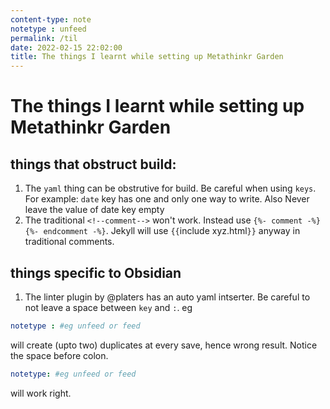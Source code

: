 ```yaml
---
content-type: note
notetype : unfeed
permalink: /til
date: 2022-02-15 22:02:00
title: The things I learnt while setting up Metathinkr Garden
---
```

# The things I learnt while setting up Metathinkr Garden
## things that obstruct build:
1. The `yaml` thing can be obstrutive for build. Be careful when using `keys`. For example: `date` key has one and only one way to write. Also Never leave the value of date key empty
2. The traditional `<!--comment-->` won't work. Instead use `{%- comment -%}` `{%- endcomment -%}`. Jekyll will use `{{`include xyz.html`}}` anyway in traditional comments.
## things specific to Obsidian
1. The linter plugin by @platers has an auto yaml intserter. Be careful to not leave a space between `key` and `:`. eg
```yaml
notetype : #eg unfeed or feed
```
will create (upto two) duplicates at every save, hence wrong result. Notice the space before colon.
```yaml
notetype: #eg unfeed or feed
```
will work right.
